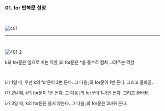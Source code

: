 ### 01. for 반복문 설명

<br>

![401](https://user-images.githubusercontent.com/75867748/105315562-d77e4a00-5c02-11eb-88a1-d55964baf12e.png)

---

<br>

![401-2](https://user-images.githubusercontent.com/75867748/105316015-989cc400-5c03-11eb-8553-7df2e2943ddd.png)

k의 for문은 옆으로 미는 역할
j의 for문은 \*을 홀수로 점차 그려주는 역할

<br>

i가 1일 때,
우선 k의 for문이 2번 돈다. 그 다음 j의 for문이 1번 돈다.
그리고 줄바꿈.

i가 2일 때,
k의 for문이 1번 돈다. 그 다음 j의 for문이 1~3번 돈다.
그리고 줄바꿈.

i가 3일 때,
k의 for문은 돌지 않는다. 그 다음 j의 for문은 5바퀴 돈다.
